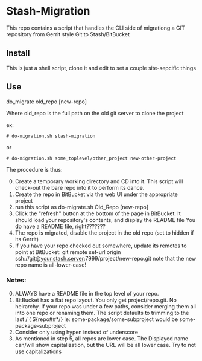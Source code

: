 Stash-Migration
===============

This repo contains a script that handles the CLI side of migrationg a GIT
repository from Gerrit style Git to Stash/BitBucket

## Install

This is just a shell script, clone it and edit to set a couple site-sepcific things

## Use

do_migrate old_repo [new-repo]

Where old_repo is the full path on the old git server to clone the project

ex:
```
# do-migration.sh stash-migration
```
or
```
# do-migration.sh some_toplevel/other_project new-other-project
```

The procedure is thus:

0. Create a temporary working directory and CD into it. This script will
   check-out the bare repo into it to perform its dance.
1. Create the repo in BitBucket via the web UI under the appropriate project
2. run this script as do-migrate.sh Old_Repo [new-repo]
3. Click the "refresh" button at the bottom of the page in BitBucket. It should
   load your repository's contents, and display the README file
   You do have a README file, right???????
4. The repo is migrated, disable the project in the old repo (set to hidden if its Gerrit)
5. If you have your repo checked out somewhere, update its remotes to point
   at BitBucket:
   git remote set-url origin ssh://git@your.stash.server:7999/project/new-repo.git
   note that the new repo name is all-lower-case!

### Notes:

0. ALWAYS have a README file in the top level of your repo. 
1. BitBucket has a flat repo layout. You only get project/repo.git. No heirarchy.
   If your repo was under a few paths, consider merging them all into one repo or
   renaming them. The script defaults to trimming to the last / ( ${repo##*/}
   ie: some-package/some-subproject would be some-package-subproject
2. Consider only using hypen instead of underscore
3. As mentioned in step 5, all repos are lower case. The Displayed name can/will
   show capitalization, but the URL will be all lower case. Try to not use capitalizations
